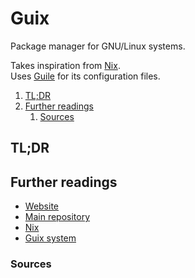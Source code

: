 # Guix

Package manager for GNU/Linux systems.

Takes inspiration from [Nix].<br/>
Uses [Guile] for its configuration files.

1. [TL;DR](#tldr)
1. [Further readings](#further-readings)
   1. [Sources](#sources)

## TL;DR

<!-- Uncomment if used
<details>
  <summary>Setup</summary>

```sh
```

</details>
-->

<!-- Uncomment if used
<details>
  <summary>Usage</summary>

```sh
```

</details>
-->

<!-- Uncomment if used
<details>
  <summary>Real world use cases</summary>

```sh
```

</details>
-->

## Further readings

- [Website]
- [Main repository]
- [Nix]
- [Guix system]

### Sources

<!--
  Reference
  ═╬═Time══
  -->

<!-- In-article sections -->
<!-- Knowledge base -->
[guix system]: guix%20system.md
[nix]: nix.md

<!-- Files -->
<!-- Upstream -->
[main repository]: https://savannah.gnu.org/git/?group=guix
[website]: https://guix.gnu.org/

<!-- Others -->
[guile]: https://www.gnu.org/software/guile/
